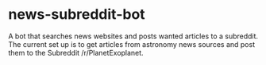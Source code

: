 # news-subreddit-bot
A bot that searches news websites and posts wanted articles to a subreddit. The current set up is to get articles from astronomy news sources and post them to the Subreddit /r/PlanetExoplanet.
